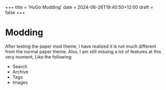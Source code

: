 +++
title = 'HuGo Modding'
date = 2024-06-26T19:40:50+12:00
draft = false
+++

# Modding
After testing the paper mod theme, I have realized it is not much different from the normal paper theme.  Also, I am still missing a lot of features at this very moment, Like the following:
- Search
- Archive
- Tags
- Images
